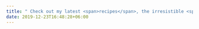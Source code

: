 ```yaml
---
title: " Check out my latest <span>recipes</span>, the irresistible <span> vegan Asian</span> delights."
date: 2019-12-23T16:48:28+06:00
---
```

